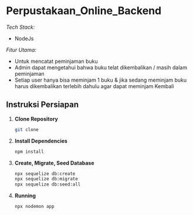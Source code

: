 # Perpustakaan_Online_Backend

_Tech Stack:_

- NodeJs

_Fitur Utama:_

- Untuk mencatat peminjaman buku
- Admin dapat mengetahui bahwa buku telat dikembalikan / masih dalam
  peminjaman
- Setiap user hanya bisa meminjam 1 buku & jika sedang meminjam buku harus
  dikembalikan terlebih dahulu agar dapat meminjam Kembali

## Instruksi Persiapan

1.  **Clone Repository**

    ```bash
    git clone
    ```

2. **Install Dependencies**

    ```bash
    npm install
    ```

3. **Create, Migrate, Seed Database**
    ```bash
    npx sequelize db:create
    npx sequelize db:migrate
    npx sequelize db:seed:all
    ```

4. **Running**
    ```bash
    npx nodemon app
    ```